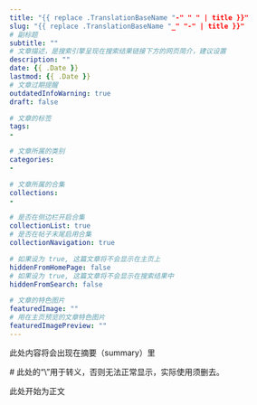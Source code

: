 ```yaml
---
title: "{{ replace .TranslationBaseName "-" " " | title }}"
slug: "{{ replace .TranslationBaseName "_" "-" | title }}"
# 副标题
subtitle: ""
# 文章描述，是搜索引擎呈现在搜索结果链接下方的网页简介，建议设置
description: ""
date: {{ .Date }}
lastmod: {{ .Date }}
# 文章过期提醒
outdatedInfoWarning: true
draft: false

# 文章的标签
tags:
- 

# 文章所属的类别
categories:
- 

# 文章所属的合集
collections:
-

# 是否在侧边栏开启合集
collectionList: true
# 是否在帖子末尾启用合集
collectionNavigation: true

# 如果设为 true, 这篇文章将不会显示在主页上
hiddenFromHomePage: false
# 如果设为 true, 这篇文章将不会显示在搜索结果中
hiddenFromSearch: false

# 文章的特色图片
featuredImage: ""
# 用在主页预览的文章特色图片
featuredImagePreview: ""
---
```


此处内容将会出现在摘要（summary）里

<!--\more--> # 此处的“\”用于转义，否则无法正常显示，实际使用须删去。

此处开始为正文